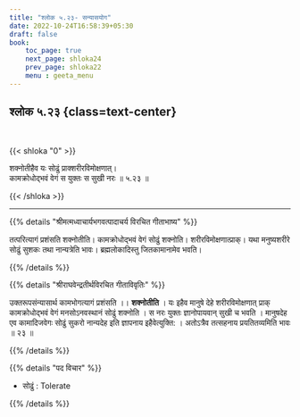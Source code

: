 ```yaml
---
title: "श्लोक ५.२३- सन्यासयोग"
date: 2022-10-24T16:58:39+05:30
draft: false
book:
    toc_page: true
    next_page: shloka24
    prev_page: shloka22
    menu : geeta_menu
---
```




## श्लोक ५.२३ {class=text-center}

<br/>

{{< shloka  "0"  >}}

शक्नोतीहैव यः सोढुं प्राक्शरीरविमोक्षणात्।  
कामक्रोधोद्भवं वेगं स युक्तः स सुखी नरः ॥ ५.२३ ॥

{{< /shloka >}}

---


{{% details "श्रीमत्मध्वाचार्यभगवत्पादाचर्य विरचित  गीताभाष्य" %}}

तत्परित्यागं प्रशंसति शक्नोतीति। कामक्रोधोद्भवं वेगं सोढुं शक्नोति। 
शरीरविमोक्षणात्प्राक्। यथा मनुष्यशरीरे सोढुं सुशकः तथा नान्यत्रेति 
भावः। ब्रह्मलोकादिस्तु जितकामानामेव भवति।

{{% /details %}}



{{% details "श्रीराघवेन्द्रतीर्थविरचित गीताविवृतिः" %}}

उक्तरूपसंन्यासार्थ कामभोगत्यागं प्रशंसति ।। **शक्नोतीति** । 
यः इहैव मानुषे देहे शरीरविमोक्षणात्‌ प्राक्‌ कामक्रोधोद्भवं वेगं 
मनसोऽनवस्थानं सोढुं शक्नोति । स नरः युक्तः ज्ञानोपायवान्‌ 
सुखी च भवति । मानुषदेह एव कामादिजवेगः सोढुं सुकरो नान्यदेह 
इति ज्ञापनाय इहैवेत्युक्ति: । अतोऽत्रैव
तत्सहनाय प्रयतितव्यमिति भावः ॥ २३ ॥

{{% /details %}}



{{% details "पद विचार" %}}

- सोढुं : Tolerate

{{% /details %}}

